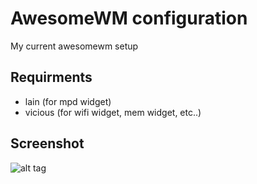 AwesomeWM configuration
=======================
My current awesomewm setup

Requirments
-----------
- lain (for mpd widget)
- vicious (for wifi widget, mem widget, etc..)

Screenshot
----------
![alt tag](https://raw.github.com/aishsingh/awesomewm/master/screenshot.png)
